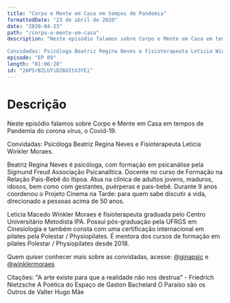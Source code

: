```yaml
---
title: "Corpo e Mente em Casa em tempos de Pandemia"
formattedDate: "23 de abril de 2020"
date: "2020-04-23"
path: "/corpo-e-mente-em-casa"
description: "Neste episódio falamos sobre Corpo e Mente em Casa em tempos de Pandemia do corona vírus, o Covid-19.

Convidadas: Psicóloga Beatriz Regina Neves e Fisioterapeuta Leticia Winkler Moraes."
episode: "EP 09"
length: "01:06:20"
id: "2APSrBZLUYiDZ6UItX3YEi"
---
```


# Descrição

Neste episódio falamos sobre Corpo e Mente em Casa em tempos de Pandemia do corona vírus, o Covid-19.

Convidadas: Psicóloga Beatriz Regina Neves e Fisioterapeuta Leticia Winkler Moraes.

Beatriz Regina Neves é psicóloga, com formação em psicanálise pela Sigmund Freud Associação Psicanalítica. Docente no curso de Formação na Relação Pais-Bebê do Itipoa. Atua na clínica de adultos jovens, maduros, idosos, bem como com gestantes, puérperas e pais-bebê. Durante 9 anos coordenou o Projeto Cinema na Tarde: para quem sabe discutir a vida, direcionado a pessoas acima de 50 anos.

Leticia Macedo Winkler Moraes é fisioterapeuta graduada pelo Centro Universitário Metodista IPA. Possui pós-graduação pela UFRGS em Cinesiologia e também consta com uma certificação internacional em pilates pela Polestar / Physiopilates. É mentora dos cursos de formação em pilates Polestar / Physiopilates desde 2018.

Quem quiser conhecer mais sobre as convidadas, acesse: [@ginapsic](www.instagram.com/ginapsic) e [@winklermoraes](www.instagram.com/winklermoraes)

Citações: "A arte existe para que a realidade não nos destrua" - Friedrich Nietzsche
A Poética do Espaço de Gaston Bachelard
O Paraíso são os Outros de Valter Hugo Mãe

